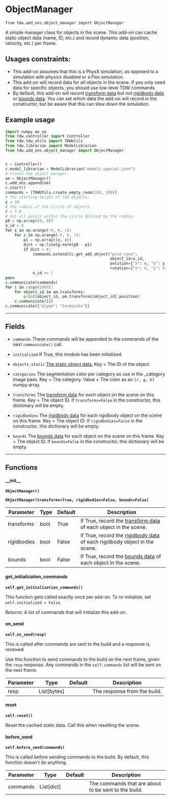 # ObjectManager

`from tdw.add_ons.object_manager import ObjectManager`

A simple manager class for objects in the scene. This add-on can cache static object data (name, ID, etc.) and record dynamic data (position, velocity, etc.) per frame.

## Usages constraints:

- This add-on assumes that this is a PhysX simulation, as opposed to a simulation with physics disabled or a Flex simulation.
- This add-on will record data for *all* objects in the scene. If you only need data for specific objects, you should use low-level TDW commands.
- By default, this add-on will record [transform data](../object_data/transform.md) but not [rigidbody data](../object_data/rigidbody.md) or [bounds data](../object_data/bound.md). You can set which data the add-on will record in the constructor, but be aware that this can slow down the simulation.

## Example usage

```python
import numpy as np
from tdw.controller import Controller
from tdw.tdw_utils import TDWUtils
from tdw.librarian import ModelLibrarian
from tdw.add_ons.object_manager import ObjectManager


c = Controller()
c.model_librarian = ModelLibrarian("models_special.json")
# Create the object manager.
om = ObjectManager()
c.add_ons.append(om)
c.start()
commands = [TDWUtils.create_empty_room(100, 100)]
# The starting height of the objects.
y = 10
# The radius of the circle of objects.
r = 7.0
# Get all points within the circle defined by the radius.
p0 = np.array((0, 0))
o_id = 0
for x in np.arange(-r, r, 1):
    for z in np.arange(-r, r, 1):
        p1 = np.array((x, z))
        dist = np.linalg.norm(p0 - p1)
        if dist < r:
            commands.extend([c.get_add_object("prim_cone",
                                              object_id=o_id,
                                              position={"x": x, "y": y, "z": z},
                                              rotation={"x": 0, "y": 0, "z": 180})])
            o_id += 1
pass
c.communicate(commands)
for i in range(1000):
    for object_id in om.transforms:
        print(object_id, om.transforms[object_id].position)
    c.communicate([])
c.communicate({"$type": "terminate"})
```

***

## Fields

- `commands` These commands will be appended to the commands of the next `communicate()` call.

- `initialized` If True, this module has been initialized.

- `objects_static` [The static object data.](../object_data/object_static.md) Key = The ID of the object.

- `categories` The segmentation color per category as use in the _category image pass. Key = The category. Value = The color as an `[r, g, b]` numpy array.

- `transforms` The [transform data](../object_data/transform.md) for each object on the scene on this frame. Key = The object ID. If `transforms=False` in the constructor, this dictionary will be empty.

- `rigidbodies` The [rigidbody data](../object_data/rigidbody.md) for each rigidbody object on the scene on this frame. Key = The object ID. If `rigidbodies=False` in the constructor, this dictionary will be empty.

- `bounds` The [bounds data](../object_data/bound.md) for each object on the scene on this frame. Key = The object ID. If `bounds=False` in the constructor, this dictionary will be empty.

***

## Functions

#### \_\_init\_\_

**`ObjectManager()`**

**`ObjectManager(transforms=True, rigidbodies=False, bounds=False)`**

| Parameter | Type | Default | Description |
| --- | --- | --- | --- |
| transforms |  bool  | True | If True, record the [transform data](../object_data/transform.md) of each object in the scene. |
| rigidbodies |  bool  | False | If True, record the [rigidbody data](../object_data/rigidbody.md) of each rigidbody object in the scene. |
| bounds |  bool  | False | If True, record the [bounds data](../object_data/bound.md) of each object in the scene. |

#### get_initialization_commands

**`self.get_initialization_commands()`**

This function gets called exactly once per add-on. To re-initialize, set `self.initialized = False`.

_Returns:_  A list of commands that will initialize this add-on.

#### on_send

**`self.on_send(resp)`**

This is called after commands are sent to the build and a response is received.

Use this function to send commands to the build on the next frame, given the `resp` response.
Any commands in the `self.commands` list will be sent on the next frame.

| Parameter | Type | Default | Description |
| --- | --- | --- | --- |
| resp |  List[bytes] |  | The response from the build. |

#### reset

**`self.reset()`**

Reset the cached static data. Call this when resetting the scene.

#### before_send

**`self.before_send(commands)`**

This is called before sending commands to the build. By default, this function doesn't do anything.

| Parameter | Type | Default | Description |
| --- | --- | --- | --- |
| commands |  List[dict] |  | The commands that are about to be sent to the build. |



